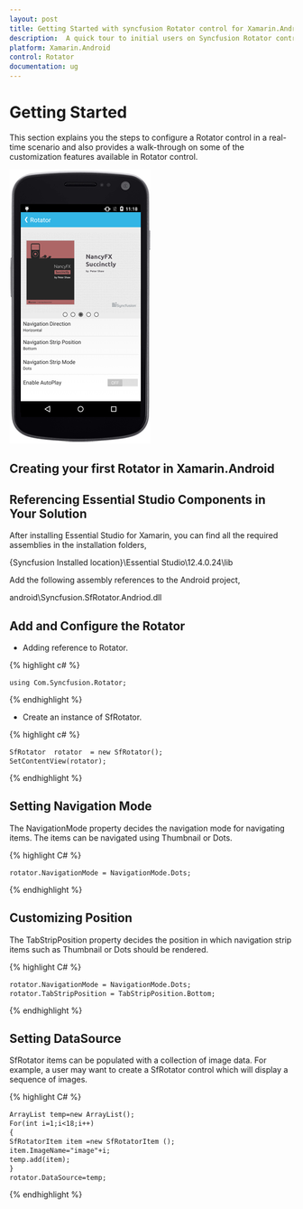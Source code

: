 ```yaml
---
layout: post
title: Getting Started with syncfusion Rotator control for Xamarin.Android 
description:  A quick tour to initial users on Syncfusion Rotator control for Xamarin.Android platform
platform: Xamarin.Android 
control: Rotator 
documentation: ug
---
```


# Getting Started

This section explains you the steps to configure a Rotator control in a real-time scenario and also provides a walk-through on some of the customization features available in Rotator control.

![](images/rotator.png)

## Creating your first Rotator in Xamarin.Android

## Referencing Essential Studio Components in Your Solution

After installing Essential Studio for Xamarin, you can find all the required assemblies in the installation folders,

{Syncfusion Installed location}\Essential Studio\12.4.0.24\lib

Add the following assembly references to the Android project,

android\Syncfusion.SfRotator.Andriod.dll


## Add and Configure the Rotator 

* Adding reference to Rotator.

{% highlight c# %}

	using Com.Syncfusion.Rotator; 

{% endhighlight %}


* Create an instance of SfRotator.


{% highlight c# %}		

	SfRotator  rotator  = new SfRotator();
	SetContentView(rotator);

{% endhighlight %}

## Setting Navigation Mode

The NavigationMode property decides the navigation mode for navigating items. The items can be navigated using Thumbnail or Dots.

{% highlight C# %}	

	rotator.NavigationMode = NavigationMode.Dots;

{% endhighlight %}

## Customizing Position

The TabStripPosition property decides the position in which navigation strip items such as Thumbnail or Dots should be rendered. 

{% highlight C# %}	

	rotator.NavigationMode = NavigationMode.Dots;
	rotator.TabStripPosition = TabStripPosition.Bottom;
	
{% endhighlight %}

## Setting DataSource

SfRotator items can be populated with a collection of image data. For example, a user may want to create a SfRotator control which will display a sequence of images.

{% highlight C# %}

	ArrayList temp=new ArrayList();
	For(int i=1;i<18;i++)
	{
	SfRotatorItem item =new SfRotatorItem ();
	item.ImageName="image"+i;
	temp.add(item);
	}
	rotator.DataSource=temp;

{% endhighlight %}
